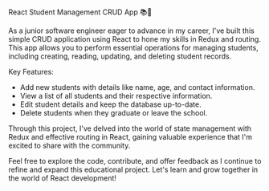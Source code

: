 React Student Management CRUD App 📚📝

As a junior software engineer eager to advance in my career, I've built this simple CRUD application using React to hone my skills in Redux and routing. 
This app allows you to perform essential operations for managing students, including creating, reading, updating, and deleting student records.

Key Features:

   + Add new students with details like name, age, and contact information.
   + View a list of all students and their respective information.
   + Edit student details and keep the database up-to-date.
   + Delete students when they graduate or leave the school.

Through this project, I've delved into the world of state management with Redux and effective routing in React, gaining valuable experience that I'm excited to share with the community.

Feel free to explore the code, contribute, and offer feedback as I continue to refine and expand this educational project. Let's learn and grow together in the world of React development!
